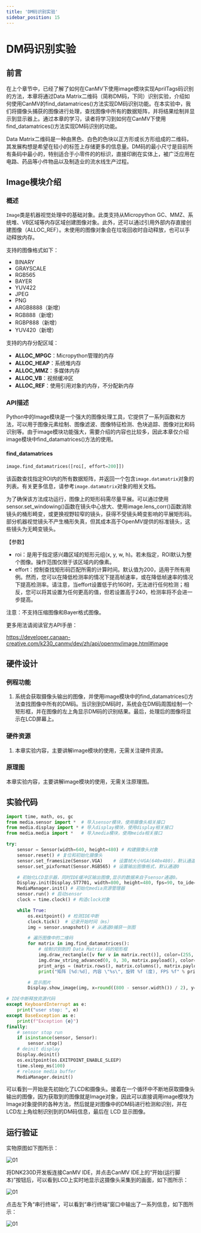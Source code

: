 ```yaml
---
title: 'DM码识别实验'
sidebar_position: 15
---
```


# DM码识别实验

## 前言

在上个章节中，已经了解了如何在CanMV下使用image模块实现AprilTags码识别的方法，本章将通过Data Matrix二维码（简称DM码，下同）识别实验，介绍如何使用CanMV的find_datamatrices()方法实现DM码识别功能。在本实验中，我们将摄像头捕获的图像进行处理，查找图像中所有的数据矩阵，并将结果绘制并显示到显示器上。通过本章的学习，读者将学习到如何在CanMV下使用find_datamatrices()方法实现DM码识别的功能。

Data Matrix二维码是一种由黑色、白色的色块以正方形或长方形组成的二维码，其发展构想是希望在较小的标签上存储更多的信息量。DM码的最小尺寸是目前所有条码中最小的，特别适合于小零件的的标识，直接印刷在实体上，被广泛应用在电路、药品等小件物品以及制造业的流水线生产过程。

## Image模块介绍

### 概述

`Image`类是机器视觉处理中的基础对象。此类支持从Micropython GC、MMZ、系统堆、VB区域等内存区域创建图像对象。此外，还可以通过引用外部内存直接创建图像（ALLOC_REF）。未使用的图像对象会在垃圾回收时自动释放，也可以手动释放内存。

支持的图像格式如下：

- BINARY
- GRAYSCALE
- RGB565
- BAYER
- YUV422
- JPEG
- PNG
- ARGB8888（新增）
- RGB888（新增）
- RGBP888（新增）
- YUV420（新增）

支持的内存分配区域：

- **ALLOC_MPGC**：Micropython管理的内存
- **ALLOC_HEAP**：系统堆内存
- **ALLOC_MMZ**：多媒体内存
- **ALLOC_VB**：视频缓冲区
- **ALLOC_REF**：使用引用对象的内存，不分配新内存

### API描述

‌Python中的Image模块是一个强大的图像处理工具，它提供了一系列函数和方法，可以用于图像元素绘制、图像滤波、图像特征检测、色块追踪、图像对比和码识别等。由于image模块功能强大，需要介绍的内容也比较多，因此本章仅介绍image模块中find_datamatrices()方法的使用。

#### find_datamatrices

```python
image.find_datamatrices([roi[, effort=200]])
```

该函数查找指定ROI内的所有数据矩阵，并返回一个包含`image.datamatrix`对象的列表。有关更多信息，请参考`image.datamatrix`对象的相关文档。

为了确保该方法成功运行，图像上的矩形码需尽量平展。可以通过使用sensor.set_windowing()函数在镜头中心放大、使用image.lens_corr()函数消除镜头的桶形畸变，或更换视野较窄的镜头，获得不受镜头畸变影响的平展矩形码。部分机器视觉镜头不产生桶形失真，但其成本高于OpenMV提供的标准镜头，这些镜头为无畸变镜头。

【参数】

- roi：是用于指定感兴趣区域的矩形元组(x, y, w, h)。若未指定，ROI默认为整个图像。操作范围仅限于该区域内的像素。
- effort：控制查找矩形码匹配所需的计算时间。默认值为200，适用于所有用例。然而，您可以在降低检测率的情况下提高帧速率，或在降低帧速率的情况下提高检测率。请注意，当effort设置低于约160时，无法进行任何检测；相反，您可以将其设置为任何更高的值，但若设置高于240，检测率将不会进一步提高。

注意：不支持压缩图像和Bayer格式图像。

更多用法请阅读官方API手册：

https://developer.canaan-creative.com/k230_canmv/dev/zh/api/openmv/image.html#image

## 硬件设计

### 例程功能

1. 系统会获取摄像头输出的图像，并使用image模块中的find_datamatrices()方法查找图像中所有的DM码。当识别到DM码时，系统会在DM码周围绘制一个矩形框，并在图像的左上角显示DM码的识别结果。最后，处理后的图像将显示在LCD屏幕上。

### 硬件资源

1. 本章实验内容，主要讲解image模块的使用，无需关注硬件资源。  


### 原理图

本章实验内容，主要讲解image模块的使用，无需关注原理图。  

## 实验代码

``` python
import time, math, os, gc
from media.sensor import *  # 导入sensor模块，使用摄像头相关接口
from media.display import * # 导入display模块，使用display相关接口
from media.media import *   # 导入media模块，使用meida相关接口

try:
    sensor = Sensor(width=640, height=480) # 构建摄像头对象
    sensor.reset() # 复位和初始化摄像头
    sensor.set_framesize(Sensor.VGA)    # 设置帧大小VGA(640x480)，默认通道0
    sensor.set_pixformat(Sensor.RGB565) # 设置输出图像格式，默认通道0

    # 初始化LCD显示器，同时IDE缓冲区输出图像,显示的数据来自于sensor通道0。
    Display.init(Display.ST7701, width=800, height=480, fps=90, to_ide=True)
    MediaManager.init() # 初始化media资源管理器
    sensor.run() # 启动sensor
    clock = time.clock() # 构造clock对象

    while True:
        os.exitpoint() # 检测IDE中断
        clock.tick()  # 记录开始时间（ms）
        img = sensor.snapshot() # 从通道0捕获一张图

        # 遍历图像中的二维码
        for matrix in img.find_datamatrices():
            # 绘制识别到的 Data Matrix 码的矩形框
            img.draw_rectangle([v for v in matrix.rect()], color=(255, 0, 0))
            img.draw_string_advanced(0, 0, 30, matrix.payload(), color=(255, 255, 255)) # 图像显示DM码信息
            print_args = (matrix.rows(), matrix.columns(), matrix.payload(), (180 * matrix.rotation()) / math.pi, clock.fps())
            print("矩阵 [%d:%d], 内容 \"%s\", 旋转 %f (度), FPS %f" % print_args)

        # 显示图片
        Display.show_image(img, x=round((800 - sensor.width()) / 2), y=round((480 - sensor.height()) / 2))

# IDE中断释放资源代码
except KeyboardInterrupt as e:
    print("user stop: ", e)
except BaseException as e:
    print(f"Exception {e}")
finally:
    # sensor stop run
    if isinstance(sensor, Sensor):
        sensor.stop()
    # deinit display
    Display.deinit()
    os.exitpoint(os.EXITPOINT_ENABLE_SLEEP)
    time.sleep_ms(100)
    # release media buffer
    MediaManager.deinit()
```

可以看到一开始是先初始化了LCD和摄像头。接着在一个循环中不断地获取摄像头输出的图像，因为获取到的图像就是Image对象，因此可以直接调用image模块为Image对象提供的各种方法，然后就是对图像中的DM码进行检测和识别，并在LCD左上角绘制识别到的DM码信息，最后在 LCD 显示图像。

## 运行验证

实物原图如下图所示：

![01](./img/29.png)

将DNK230D开发板连接CanMV IDE，并点击CanMV IDE上的“开始(运行脚本)”按钮后，可以看到LCD上实时地显示这摄像头采集到的画面，如下图所示：

![01](./img/30.png)

点击左下角“串行终端”，可以看到“串行终端”窗口中输出了一系列信息，如下图所示：

![01](./img/31.png)
